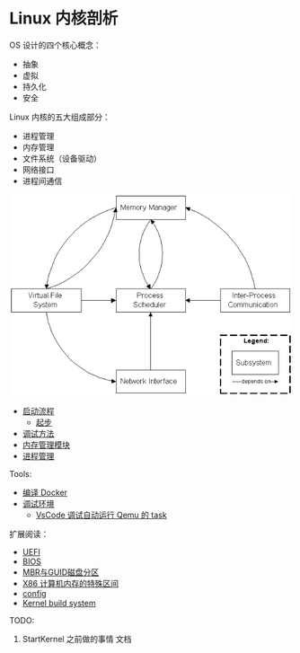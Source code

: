 # Linux 内核剖析

OS 设计的四个核心概念：
- 抽象
- 虚拟
- 持久化
- 安全

Linux 内核的五大组成部分：
- 进程管理
- 内存管理
- 文件系统（设备驱动）
- 网络接口
- 进程间通信

![五大部分](README_img/kerner_5_main_part.gif)

- [启动流程](startup.md)
  - [起步](first_step.md)
- [调试方法](debug.md)
- [内存管理模块](core_subsystem/memory_management/README.md)
- [进程管理](process.md)

Tools:
- [编译 Docker](build_docker/README.md)
- [调试环境](debug.md)
    - [VsCode 调试自动运行 Qemu 的 task](https://github.com/YaowenGuo/.vscode/blob/master/launch.json)

扩展阅读：
- [UEFI](uefi.md)
- [BIOS](bios.md)
- [MBR与GUID磁盘分区](disk_partition.md)
- [X86 计算机内存的特殊区间](x86_physical_memory.md)
- [config](kconfig.md)
- [Kernel build system](kbuild.md)


TODO:
1. StartKernel 之前做的事情 文档
